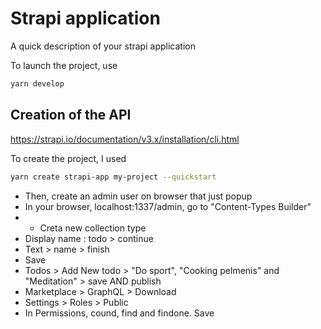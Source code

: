 # Strapi application

A quick description of your strapi application


To launch the project, use
```bash
yarn develop
```

## Creation of the API 

https://strapi.io/documentation/v3.x/installation/cli.html


To create the project, I used 
```bash
yarn create strapi-app my-project --quickstart
```
- Then, create an admin user on browser that just popup
- In your browser, localhost:1337/admin, go to "Content-Types Builder"
- + Creta new collection type
- Display name : todo > continue
- Text > name > finish
- Save
- Todos > Add New todo > "Do sport", "Cooking pelmenis" and "Meditation" > save AND publish
- Marketplace > GraphQL > Download
- Settings > Roles > Public 
- In Permissions, cound, find and findone. Save


